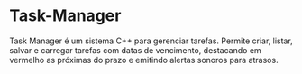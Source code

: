 # Task-Manager
Task Manager é um sistema C++ para gerenciar tarefas. Permite criar, listar, salvar e carregar tarefas com datas de vencimento, destacando em vermelho as próximas do prazo e emitindo alertas sonoros para atrasos.
